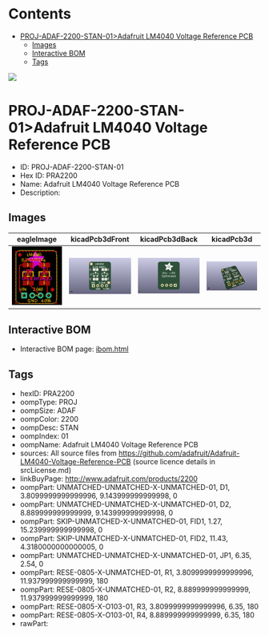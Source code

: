 



Contents
========

* [PROJ-ADAF-2200-STAN-01>Adafruit LM4040 Voltage Reference PCB](#proj-adaf-2200-stan-01adafruit-lm4040-voltage-reference-pcb)
	* [Images](#images)
	* [Interactive BOM](#interactive-bom)
	* [Tags](#tags)
  
![][im]
# PROJ-ADAF-2200-STAN-01>Adafruit LM4040 Voltage Reference PCB

- ID: PROJ-ADAF-2200-STAN-01
- Hex ID: PRA2200
- Name: Adafruit LM4040 Voltage Reference PCB
- Description: 

## Images
  
  

|eagleImage|kicadPcb3dFront|kicadPcb3dBack|kicadPcb3d|
| :---: | :---: | :---: | :---: |
|[![eagleImage](eagleImage_140.png)](eagleImage_600.png)|[![kicadPcb3dFront](kicadPcb3dFront_140.png)](kicadPcb3dFront_600.png)|[![kicadPcb3dBack](kicadPcb3dBack_140.png)](kicadPcb3dBack_600.png)|[![kicadPcb3d](kicadPcb3d_140.png)](kicadPcb3d_600.png)|

## Interactive BOM

- Interactive BOM page: [ibom.html](kicad/bom/ibom.html)

## Tags

- hexID: PRA2200
- oompType: PROJ
- oompSize: ADAF
- oompColor: 2200
- oompDesc: STAN
- oompIndex: 01
- oompName: Adafruit LM4040 Voltage Reference PCB
- sources: All source files from https://github.com/adafruit/Adafruit-LM4040-Voltage-Reference-PCB (source licence details in srcLicense.md)
- linkBuyPage: http://www.adafruit.com/products/2200
- oompPart: UNMATCHED-UNMATCHED-X-UNMATCHED-01, D1, 3.8099999999999996, 9.143999999999998, 0
- oompPart: UNMATCHED-UNMATCHED-X-UNMATCHED-01, D2, 8.889999999999999, 9.143999999999998, 0
- oompPart: SKIP-UNMATCHED-X-UNMATCHED-01, FID1, 1.27, 15.239999999999998, 0
- oompPart: SKIP-UNMATCHED-X-UNMATCHED-01, FID2, 11.43, 4.3180000000000005, 0
- oompPart: UNMATCHED-UNMATCHED-X-UNMATCHED-01, JP1, 6.35, 2.54, 0
- oompPart: RESE-0805-X-UNMATCHED-01, R1, 3.8099999999999996, 11.937999999999999, 180
- oompPart: RESE-0805-X-UNMATCHED-01, R2, 8.889999999999999, 11.937999999999999, 180
- oompPart: RESE-0805-X-O103-01, R3, 3.8099999999999996, 6.35, 180
- oompPart: RESE-0805-X-O103-01, R4, 8.889999999999999, 6.35, 180
- rawPart: 



[im]: kicadPcb3d_450.png
